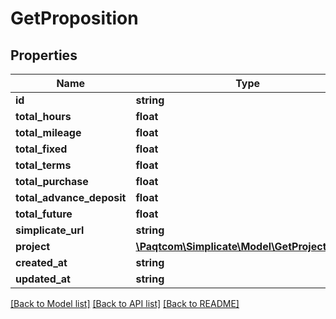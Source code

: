 # GetProposition

## Properties

 Name                      | Type                                                              | Description | Notes      
---------------------------|-------------------------------------------------------------------|-------------|------------
 **id**                    | **string**                                                        |             | [optional] 
 **total_hours**           | **float**                                                         |             | [optional] 
 **total_mileage**         | **float**                                                         |             | [optional] 
 **total_fixed**           | **float**                                                         |             | [optional] 
 **total_terms**           | **float**                                                         |             | [optional] 
 **total_purchase**        | **float**                                                         |             | [optional] 
 **total_advance_deposit** | **float**                                                         |             | [optional] 
 **total_future**          | **float**                                                         |             | [optional] 
 **simplicate_url**        | **string**                                                        |             | [optional] 
 **project**               | [**\Paqtcom\Simplicate\Model\GetProjectSimple**](GetProjectSimple.md) |             | [optional] 
 **created_at**            | **string**                                                        |             | [optional] 
 **updated_at**            | **string**                                                        |             | [optional] 

[[Back to Model list]](../README.md#documentation-for-models) [[Back to API list]](../README.md#documentation-for-api-endpoints) [[Back to README]](../README.md)


